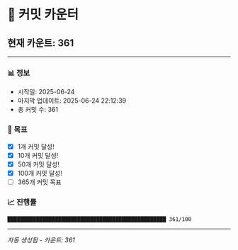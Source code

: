 # 🔢 커밋 카운터

## 현재 카운트: 361

---

### 📊 정보
- 시작일: 2025-06-24
- 마지막 업데이트: 2025-06-24 22:12:39
- 총 커밋 수: 361

### 🎯 목표
- [x] 1개 커밋 달성!
- [x] 10개 커밋 달성!
- [x] 50개 커밋 달성!
- [x] 100개 커밋 달성!
- [ ] 365개 커밋 목표

### 📈 진행률
```
██████████████████████████████████████████████████ 361/100
```

---
*자동 생성됨 - 카운트: 361*
